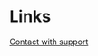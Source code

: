 # Links

[Contact with support](https://discord.com/users/1115498292630003773)


<!---
Traslox/Traslox is a ✨ special ✨ repository because its `README.md` (this file) appears on your GitHub profile.
You can click the Preview link to take a look at your changes.
--->
